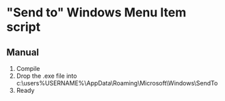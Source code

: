 # "Send to" Windows Menu Item script   

## Manual
1. Compile
2. Drop the .exe file into c:\users\%USERNAME%\AppData\Roaming\Microsoft\Windows\SendTo
3. Ready